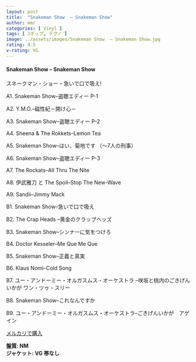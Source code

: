 ```yaml
---
layout: post
title:  "Snakeman Show  – Snakeman Show"
author: mmr
categories: [ Vinyl ]
tags: [ Jポップ, テクノ ]
image: ../assets/images/Snakeman Show  – Snakeman Show.jpg
rating: 4.5
v-rating: VG
---
```


#### Snakeman Show  – Snakeman Show

スネークマン・ショー – 急いで口で吸え!

A1. Snakeman Show–盗聴エディー P-1

A2. Y.M.O.–磁性紀－開け心－

A3. Snakeman Show–盗聴エディー P-2

A4. Sheena & The Rokkets–Lemon Tea

A5. Snakeman Show–はい、菊地です （～7人の刑事）

A6. Snakeman Show–盗聴エディー P-3

A7. The Rockats–All Thru The Nite

A8. 伊武雅刀 と The Spoil–Stop The New-Wave

A9. Sandii–Jimmy Mack

B1. Snakeman Show–急いで口で吸え

B2. The Crap Heads –黄金のクラップヘッズ

B3. Snakeman Show–シンナーに気をつけろ

B4. Doctor Kesseler–Me Que Me Que

B5. Snakeman Show–正義と真実

B6. Klaus Nomi–Cold Song

B7. ユー・アンドーミー・オルガスムス・オーケストラ –咲坂と桃内のごきげんいかが ワン・ツゥ・スリー

B8. Snakeman Show–これなんですか

B9. ユー・アンドーミー・オルガスムス・オーケストラ–ごきげんいかが　アゲイン



[メルカリで購入](https://jp.mercari.com/item/m52075146964)

<div class="mt-4 mb-4 d-flex align-items-center">
<strong class="mr-1">盤質: NM</strong>
</div>
<div class="mt-4 mb-4 d-flex align-items-center">
<strong class="mr-1">ジャケット: VG 帯なし</strong>
</div>

